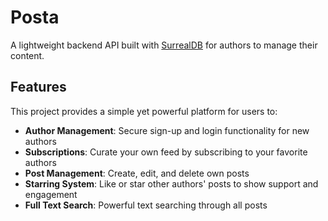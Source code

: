 # Posta

A lightweight backend API built with
[SurrealDB](https://github.com/surrealdb/surrealdb) for authors to manage
their content.

## Features

This project provides a simple yet powerful platform for users to:

- **Author Management**: Secure sign-up and login functionality for new authors
- **Subscriptions**: Curate your own feed by subscribing to your favorite authors
- **Post Management**: Create, edit, and delete own posts
- **Starring System**: Like or star other authors' posts to show support and engagement
- **Full Text Search**: Powerful text searching through all posts


